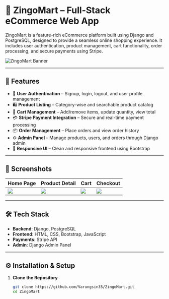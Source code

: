 # 🛒 ZingoMart – Full-Stack eCommerce Web App

ZingoMart is a feature-rich eCommerce platform built using Django and PostgreSQL, designed to provide a seamless online shopping experience. It includes user authentication, product management, cart functionality, order processing, and secure payments using Stripe.

![ZingoMart Banner](screenshots/banner.png) <!-- Replace with your actual image path -->

---

## 🚀 Features

- 🔐 **User Authentication** – Signup, login, logout, and user profile management
- 🛍️ **Product Listing** – Category-wise and searchable product catalog
- 🧺 **Cart Management** – Add/remove items, update quantity, view total
- 💳 **Stripe Payment Integration** – Secure and real-time payment processing
- 📦 **Order Management** – Place orders and view order history
- ⚙️ **Admin Panel** – Manage products, users, and orders through Django admin
- 📸 **Responsive UI** – Clean and responsive frontend using Bootstrap

---

## 📸 Screenshots

| Home Page | Product Detail | Cart | Checkout |
|-----------|----------------|------|----------|
| ![](screenshots/home.png) | ![](screenshots/product_detail.png) | ![](screenshots/cart.png) | ![](screenshots/checkout.png) |

---

## 🛠️ Tech Stack

- **Backend**: Django, PostgreSQL
- **Frontend**: HTML, CSS, Bootstrap, JavaScript
- **Payments**: Stripe API
- **Admin**: Django Admin Panel

---

## ⚙️ Installation & Setup

1. **Clone the Repository**
   ```bash
   git clone https://github.com/Varungsin35/ZingoMart.git
   cd ZingoMart
